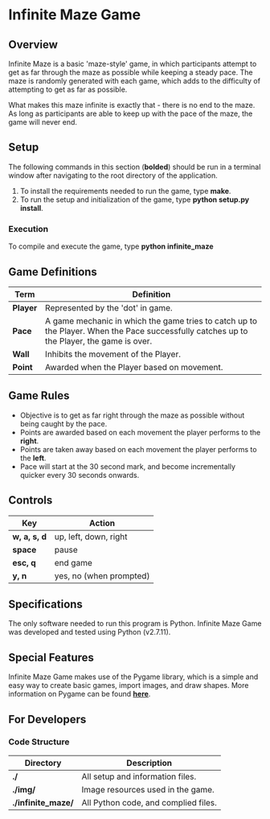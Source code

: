 # Infinite Maze Game

## Overview
Infinite Maze is a basic 'maze-style' game, in which participants attempt
to get as far through the maze as possible while keeping a steady pace. The
maze is randomly generated with each game, which adds to the difficulty of
attempting to get as far as possible. 

What makes this maze infinite is exactly that - there is no end to the maze. 
As long as participants are able to keep up with the pace of the maze, the 
game will never end.

## Setup
The following commands in this section (**bolded**) should be run in a terminal window after navigating to the root directory of the application.

1. To install the requirements needed to run the game, type **make**.
2. To run the setup and initialization of the game, type **python setup.py install**.

### Execution
To compile and execute the game, type **python infinite_maze**

## Game Definitions
|  Term      |  Definition  |
| ---------- | ------------ |
| **Player** | Represented by the 'dot' in game. |
| **Pace**   | A game mechanic in which the game tries to catch up to the Player. When the Pace successfully catches up to the Player, the game is over. |
| **Wall**   | Inhibits the movement of the Player. |
| **Point**  | Awarded when the Player based on movement. |

## Game Rules
- Objective is to get as far right through the maze as possible without being caught by the pace.
- Points are awarded based on each movement the player performs to the **right**.
- Points are taken away based on each movement the player performs to the **left**.
- Pace will start at the 30 second mark, and become incrementally quicker every 30 seconds onwards.

## Controls
|  Key           |  Action                 |
| -------------- | ----------------------- |
| **w, a, s, d** | up, left, down, right   |
| **space**      | pause                   |
| **esc, q**     | end game                |
| **y, n**       | yes, no (when prompted) |


## Specifications
The only software needed to run this program is Python. Infinite Maze Game
was developed and tested using Python (v2.7.11).

## Special Features
Infinite Maze Game makes use of the Pygame library, which is a simple and easy way to
create basic games, import images, and draw shapes. More information on Pygame can be found
[**here**](https://www.pygame.org/docs/).

## For Developers
### Code Structure
|  Directory           |  Description  |
| -------------------- | ------------- |
| **./**               | All setup and information files. |
| **./img/**           | Image resources used in the game. |
| **./infinite_maze/** | All Python code, and complied files. | 
